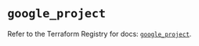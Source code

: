 # `google_project`

Refer to the Terraform Registry for docs: [`google_project`](https://registry.terraform.io/providers/hashicorp/google-beta/6.47.0/docs/resources/google_project).
